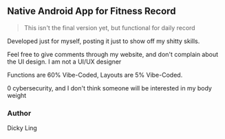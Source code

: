 ## Native Android App for Fitness Record

> This isn't the final version yet, but functional for daily record

Developed just for myself, posting it just to show off my shitty skills.

Feel free to give comments through my website, and don't complain about the UI design. I am not a UI/UX designer

Functions are 60% Vibe-Coded, Layouts are 5% Vibe-Coded.

0 cybersecurity, and I don't think someone will be interested in my body weight

### Author
Dicky Ling

